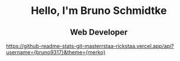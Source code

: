 <h1 align="center">Hello, I'm Bruno Schmidtke</h1>

<h2 align="center">Web Developer</h2>

https://github-readme-stats-git-masterrstaa-rickstaa.vercel.app/api?username={bruno9317}&theme={merko}

<!--
**bruno9317/bruno9317** is a ✨ _special_ ✨ repository because its `README.md` (this file) appears on your GitHub profile.

Here are some ideas to get you started:

- 🔭 I’m currently working on ...
- 🌱 I’m currently learning ...
- 👯 I’m looking to collaborate on ...
- 🤔 I’m looking for help with ...
- 💬 Ask me about ...
- 📫 How to reach me: ...
- 😄 Pronouns: ...
- ⚡ Fun fact: ...
-->
